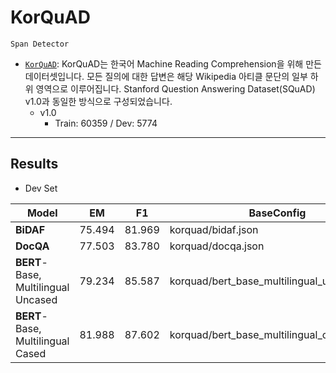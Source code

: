 # KorQuAD

`Span Detector`

- [`KorQuAD`](https://korquad.github.io/): KorQuAD는 한국어 Machine Reading Comprehension을 위해 만든 데이터셋입니다. 모든 질의에 대한 답변은 해당 Wikipedia 아티클 문단의 일부 하위 영역으로 이루어집니다. Stanford Question Answering Dataset(SQuAD) v1.0과 동일한 방식으로 구성되었습니다.
	- v1.0
		- Train: 60359 / Dev: 5774 

---

## Results

- Dev Set

| Model | EM | F1 | BaseConfig | Note |
| --- | --- | --- | --- | --- |
| **BiDAF** | 75.494 | 81.969 | korquad/bidaf.json | - |
| **DocQA** | 77.503 | 83.780 | korquad/docqa.json | - |
| **BERT**-Base, Multilingual Uncased | 79.234 | 85.587 | korquad/bert_base_multilingual_uncased.json | - |
| **BERT**-Base, Multilingual Cased | 81.988 | 87.602 | korquad/bert_base_multilingual_cased.json | - |

